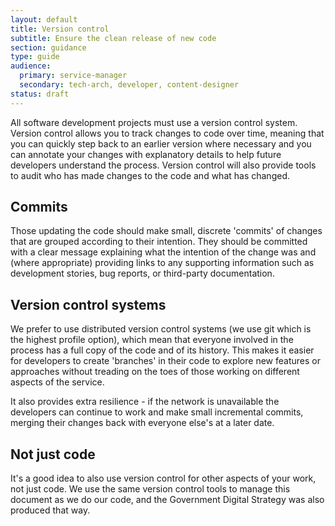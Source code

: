 ```yaml
---
layout: default
title: Version control
subtitle: Ensure the clean release of new code
section: guidance
type: guide
audience:
  primary: service-manager
  secondary: tech-arch, developer, content-designer
status: draft
---
```


All software development projects must use a version control system. Version control allows you to track changes to code over time, meaning that you can quickly step back to an earlier version where necessary and you can annotate your changes with explanatory details to help future developers understand the process. Version control will also provide tools to audit who has made changes to the code and what has changed.

## Commits

Those updating the code should make small, discrete 'commits' of changes that are grouped according to their intention. They should be committed with a clear message explaining what the intention of the change was and (where appropriate) providing links to any supporting information such as development stories, bug reports, or third-party documentation.

## Version control systems

We prefer to use distributed version control systems (we use git which is the highest profile option), which mean that everyone involved in the process has a full copy of the code and of its history. This makes it easier for developers to create 'branches' in their code to explore new features or approaches without treading on the toes of those working on different aspects of the service. 

It also provides extra resilience - if the network is unavailable the developers can continue to work and make small incremental commits, merging their changes back with everyone else's at a later date.

## Not just code

It's a good idea to also use version control for other aspects of your work, not just code. We use the same version control tools to manage this document as we do our code, and the Government Digital Strategy was also produced that way.
